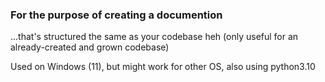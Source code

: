  ### For the purpose of creating a documention
...that's structured the same as your codebase heh (only useful for an already-created and grown codebase)

Used on Windows (11), but might work for other OS, also using python3.10
